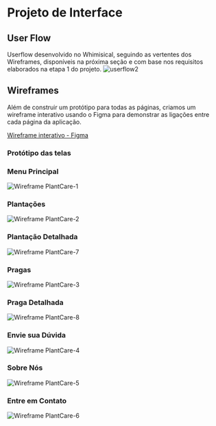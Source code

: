 
# Projeto de Interface

## **User Flow**
Userflow desenvolvido no Whimisical, seguindo as vertentes dos Wireframes, disponíveis na próxima seção e com base nos requisitos elaborados na etapa 1 do projeto.
![userflow2](https://user-images.githubusercontent.com/112730419/236588171-0d48275e-e2da-4347-bb7c-f8ae7bb44089.png)

## **Wireframes**
Além de construir um protótipo para todas as páginas, criamos um wireframe interativo usando o Figma para demonstrar as ligações entre cada página da aplicação.

[Wireframe interativo - Figma](https://www.figma.com/proto/Lvf0h6jJ4MR3wcz4cequy8/Wireframe-PlantCare?type=design&node-id=2-3&scaling=scale-down&page-id=0%3A1&starting-point-node-id=2%3A3)

###  **Protótipo das telas**

### Menu Principal
![Wireframe PlantCare-1](https://user-images.githubusercontent.com/105527392/236586675-915a29d0-a2f8-4231-a798-c739fc84294b.png)

### Plantações
![Wireframe PlantCare-2](https://user-images.githubusercontent.com/105527392/236586727-6f50b0bf-bbef-4ee8-8d3d-fd3145935633.png)

### Plantação Detalhada
![Wireframe PlantCare-7](https://user-images.githubusercontent.com/105527392/236586818-cd3be06e-35c9-4dad-a972-b64caaa01981.png)

### Pragas
![Wireframe PlantCare-3](https://user-images.githubusercontent.com/105527392/236586741-2d1009d5-b6de-4606-af75-a55341239834.png)

### Praga Detalhada
![Wireframe PlantCare-8](https://user-images.githubusercontent.com/105527392/236586833-38b24a97-e2f0-47b4-a55a-cc60c7fb7c1f.png)

### Envie sua Dúvida
![Wireframe PlantCare-4](https://user-images.githubusercontent.com/105527392/236586769-c5629626-4f0a-464b-82e0-2271dcf2f053.png)

### Sobre Nós
![Wireframe PlantCare-5](https://user-images.githubusercontent.com/105527392/236586786-bba8a02e-8367-46ea-b8af-a27c13594b84.png)

### Entre em Contato
![Wireframe PlantCare-6](https://user-images.githubusercontent.com/105527392/236586799-efe3f284-9288-49ea-baca-511ffe7b3298.png)
